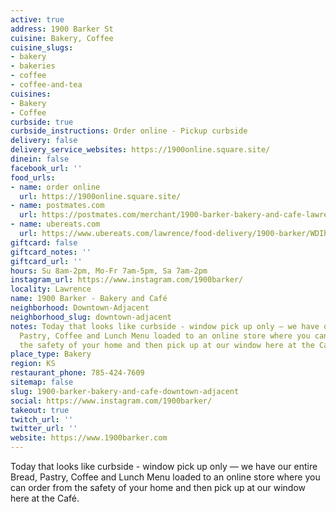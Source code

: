 ```yaml
---
active: true
address: 1900 Barker St
cuisine: Bakery, Coffee
cuisine_slugs:
- bakery
- bakeries
- coffee
- coffee-and-tea
cuisines:
- Bakery
- Coffee
curbside: true
curbside_instructions: Order online - Pickup curbside
delivery: false
delivery_service_websites: https://1900online.square.site/
dinein: false
facebook_url: ''
food_urls:
- name: order online
  url: https://1900online.square.site/
- name: postmates.com
  url: https://postmates.com/merchant/1900-barker-bakery-and-cafe-lawrence
- name: ubereats.com
  url: https://www.ubereats.com/lawrence/food-delivery/1900-barker/WDIha4bmTTaVthSaRJoMpw
giftcard: false
giftcard_notes: ''
giftcard_url: ''
hours: Su 8am-2pm, Mo-Fr 7am-5pm, Sa 7am-2pm
instagram_url: https://www.instagram.com/1900barker/
locality: Lawrence
name: 1900 Barker - Bakery and Café
neighborhood: Downtown-Adjacent
neighborhood_slug: downtown-adjacent
notes: Today that looks like curbside - window pick up only — we have our entire Bread,
  Pastry, Coffee and Lunch Menu loaded to an online store where you can order from
  the safety of your home and then pick up at our window here at the Café.
place_type: Bakery
region: KS
restaurant_phone: 785-424-7609
sitemap: false
slug: 1900-barker-bakery-and-cafe-downtown-adjacent
social: https://www.instagram.com/1900barker/
takeout: true
twitch_url: ''
twitter_url: ''
website: https://www.1900barker.com
---
```


Today that looks like curbside - window pick up only — we have our entire Bread, Pastry, Coffee and Lunch Menu loaded to an online store where you can order from the safety of your home and then pick up at our window here at the Café.